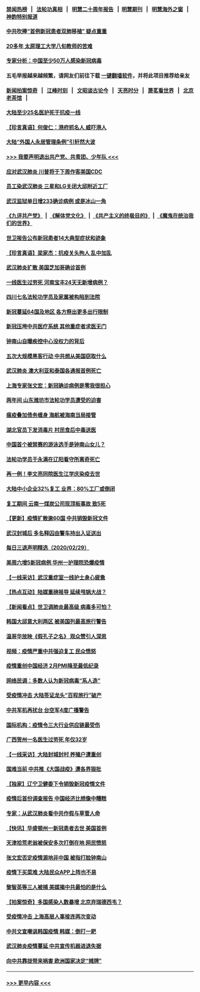 #### [禁闻热榜](热点新闻.md?=0)  &nbsp;&nbsp;|&nbsp;&nbsp; [法轮功真相](https://github.com/gfw-breaker/truth/blob/master/README.md?=0) &nbsp;&nbsp;|&nbsp;&nbsp; [明慧二十周年报告](https://github.com/gfw-breaker/mh-reports/blob/master/README.md?=0) &nbsp;&nbsp;|&nbsp;&nbsp;[明慧期刊](https://github.com/gfw-breaker/mh-qikan) &nbsp;&nbsp;|&nbsp;&nbsp; [明慧海外之窗](https://github.com/gfw-breaker/mh-news/blob/master/README.md?=0) &nbsp;&nbsp;|&nbsp;&nbsp; [神韵特别报道](https://github.com/gfw-breaker/mh-news/blob/master/shenyun.md?=0)
#### [中共吹捧“首例新冠患者双肺移植” 疑点重重](../pages/nsc413/n11907615.md?t=03020902) 
#### [20多年 太原理工大学八旬教师的苦难](../pages/nsc413/n11907003.md?t=03020902) 
#### [专家分析：中国至少50万人感染新冠病毒](../pages/nsc413/n11907619.md?t=03020902) 
#### 五毛举报越来越频繁，请网友们前往下载 [一键翻墙软件](https://github.com/gfw-breaker/ssr-accounts)，并将此项目推荐给亲友
#### [新闻拍案惊奇](https://github.com/gfw-breaker/banned-news/blob/master/pages/link4.md) &nbsp;&nbsp;|&nbsp;&nbsp; [江峰时刻](https://github.com/gfw-breaker/banned-news/blob/master/pages/link4.md) &nbsp;&nbsp;|&nbsp;&nbsp; [文昭谈古论今](https://github.com/gfw-breaker/banned-news/blob/master/pages/link4.md) &nbsp;&nbsp;|&nbsp;&nbsp; [天亮时分](https://github.com/gfw-breaker/banned-news/blob/master/pages/link4.md) &nbsp;&nbsp;|&nbsp;&nbsp; [萧茗看世界](https://github.com/gfw-breaker/banned-news/blob/master/pages/link4.md) &nbsp;&nbsp;|&nbsp;&nbsp; [北京老茶馆](https://github.com/gfw-breaker/banned-news/blob/master/pages/link4.md) &nbsp;&nbsp;|&nbsp;&nbsp; 
#### [大陆至少25名医护死于抗疫一线](../pages/nsc413/n11907479.md?t=03020902) 
#### [【珍言真语】何俊仁：港府抓名人 威吓港人](../pages/nsc413/n11907561.md?t=03020902) 
#### [大陆“外国人永居管理条例”引轩然大波](../pages/nsc413/n11907540.md?t=03020902) 
#### [>>> 我要声明退出共产党、共青团、少年队 <<<](https://github.com/begood0513/goodnews/blob/master/quit/letter.md) 
#### [应对武汉肺炎 川普将于下周作客美国CDC](../pages/nsc413/n11907493.md?t=03020902) 
#### [员工染武汉肺炎 三星和LG关闭大邱附近工厂](../pages/nsc413/n11907471.md?t=03020902) 
#### [武汉监狱单日增233确诊病例 或是冰山一角](../pages/nsc413/n11907360.md?t=03020902) 
#### [《九评共产党》](https://github.com/begood0513/9ping.md/blob/master/README.md) &nbsp;|&nbsp; [《解体党文化》](../../../../jtdwh.md/blob/master/README.md)  &nbsp;|&nbsp; [《共产主义的终极目的》](../../../../gczydzjmd.md/blob/master/README.md) &nbsp;|&nbsp; [《魔鬼在统治我们的世界》](../../../../mgztzwmdsj.md/blob/master/README.md) 
#### [世卫报告公布新冠患者14大典型症状和迹象](../pages/nsc413/n11907472.md?t=03020902) 
#### [【珍言真语】梁家杰：抗疫关头拘人 乱中加乱](../pages/nsc413/n11907444.md?t=03020902) 
#### [武汉肺炎扩散 美国芝加哥确诊首例](../pages/nsc413/n11907347.md?t=03020902) 
#### [一线医生过劳死 河南宝丰24天无新增病例？](../pages/nsc413/n11907430.md?t=03020902) 
#### [四川七名法轮功学员及家属被构陷到法院](../pages/nsc413/n11907214.md?t=03020902) 
#### [新冠蔓延64国及地区 各方祭出更多出行限制](../pages/nsc413/n11907227.md?t=03020902) 
#### [新冠压垮中共医疗系统 其他重症者求医无门](../pages/nsc413/n11905283.md?t=03020902) 
#### [钟南山自曝疾控中心没权力的背后](../pages/nsc413/n11903401.md?t=03020902) 
#### [五次大规模黑客行动 中共想从美国窃取什么](../pages/nsc413/n11899124.md?t=03020902) 
#### [武汉肺炎 澳大利亚和泰国各通报首例死亡](../pages/nsc413/n11906995.md?t=03020902) 
#### [上海专家张文宏：新冠确诊病例是零我很担心](../pages/nsc413/n11906935.md?t=03020902) 
#### [两年间 山东潍坊市法轮功学员遭受的迫害](../pages/nsc413/n11902878.md?t=03020902) 
#### [瘟疫叠加债务缠身 海航被海南当局接管](../pages/nsc413/n11906466.md?t=03020902) 
#### [湖北官员下发消毒片 村民食后中毒送医](../pages/nsc413/n11906520.md?t=03020902) 
#### [中国首个被禁赛的游泳选手是钟南山女儿？](../pages/nsc413/n11906532.md?t=03020902) 
#### [法轮功学员于永满在辽阳看守所离奇死亡](../pages/nsc413/n11906047.md?t=03020902) 
#### [再一例！李文亮同院医生江学庆染疫去世](../pages/nsc413/n11906396.md?t=03020902) 
#### [大陆中小企业32%复工 业界：80%工厂或倒闭](../pages/nsc413/n11906257.md?t=03020902) 
#### [复工期间 云南一煤炭公司现顶板事故 致5死](../pages/nsc413/n11903190.md?t=03020902) 
#### [【更新】疫情扩散逾60国 中共销毁新冠文件](../pages/nsc413/n11890652.md?t=03020902) 
#### [武汉封城后 多名释囚由警车持出入证送出](../pages/nsc413/n11906273.md?t=03020902) 
#### [每日三退声明精选（2020/02/29）](../pages/nsc413/n11906228.md?t=03020902) 
#### [美周六增5新冠病例 华州一护理院恐爆疫情](../pages/nsc413/n11905823.md?t=03020902) 
#### [【一线采访】武汉重症室一线护士身心疲惫](../pages/nsc413/n11906089.md?t=03020902) 
#### [【热点互动】陆媒重磅报导 延续甩锅大战？](../pages/nsc413/n11905973.md?t=03020902) 
#### [【新闻看点】世卫调肺炎最高级 病毒多可怕？](../pages/nsc413/n11905498.md?t=03020902) 
#### [韩国大邱意大利两区 被美国列最高旅行警告](../pages/nsc413/n11905944.md?t=03020902) 
#### [温哥华放映《假孔子之名》 观众赞引人深思](../pages/nsc413/n11903970.md?t=03020902) 
#### [视频：疫情严重中共强迫复工 民众愤怒](../pages/nsc413/n11905794.md?t=03020902) 
#### [疫情重创中国经济 2月PMI降至最低纪录](../pages/nsc413/n11905093.md?t=03020902) 
#### [网络民调：多数人认为新冠病毒“系人造”](../pages/nsc413/n11905778.md?t=03020902) 
#### [受疫情冲击 大陆签证龙头“百程旅行”破产](../pages/nsc413/n11905777.md?t=03020902) 
#### [中共军机再扰台 台空军4度广播警告](../pages/nsc413/n11905748.md?t=03020902) 
#### [国际机构：疫情令三大行业供应链最受伤](../pages/nsc413/n11905694.md?t=03020902) 
#### [广西贺州一名医生过劳死 年仅32岁](../pages/nsc413/n11905670.md?t=03020902) 
#### [【一线采访】大陆封城封村 养殖户遭重创](../pages/nsc413/n11905654.md?t=03020902) 
#### [国难当前 中共推《大国战疫》遭各界狠批](../pages/nsc413/n11905559.md?t=03020902) 
#### [【独家】辽宁卫健委下令销毁新冠疫情文件](../pages/nsc413/n11901418.md?t=03020902) 
#### [疫情后首份调查报告 中国经济比想像中糟糕](../pages/nsc413/n11905617.md?t=03020902) 
#### [专家：从武汉肺炎看中共作假与草菅人命](../pages/nsc413/n11905139.md?t=03020902) 
#### [【快讯】华盛顿州一新冠患者去世 美国首例](../pages/nsc413/n11905571.md?t=03020902) 
#### [天津拾荒老翁被保安多次打倒在地 网民愤怒](../pages/nsc413/n11905434.md?t=03020902) 
#### [张文宏否定疫情源地非中国 被指打脸钟南山](../pages/nsc413/n11905247.md?t=03020902) 
#### [疫情下买菜难 大陆民众APP上阵也不易](../pages/nsc413/n11905435.md?t=03020902) 
#### [黎智英等三人被捕 美媒揭中共最怕的是什么](../pages/nsc413/n11905316.md?t=03020902) 
#### [【拍案惊奇】多国感染人数暴增 北京弃瑞德西韦？](../pages/nsc413/n11904182.md?t=03020902) 
#### [受疫情冲击 上海高层人事接连两次变动](../pages/nsc413/n11905223.md?t=03020902) 
#### [中共文宣嘲讽韩国疫情 韩媒：倒打一耙](../pages/nsc413/n11903936.md?t=03020902) 
#### [武汉肺炎疫情蔓延 中共宣传机器进退失据](../pages/nsc413/n11905198.md?t=03020902) 
#### [向中共靠拢带来祸害 欧洲国家决定“摊牌”](../pages/nsc413/n11905143.md?t=03020902) 

----
#### [ >>> 更早内容 <<< ](../indexes/nsc413-earlier.md)
